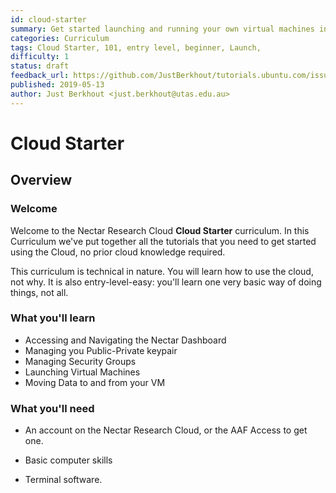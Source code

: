 ```yaml
---
id: cloud-starter
summary: Get started launching and running your own virtual machines in the Nectar Research Cloud. Learn how easy it is to launch VMs, to connect, to move data and to try something new.
categories: Curriculum
tags: Cloud Starter, 101, entry level, beginner, Launch, 
difficulty: 1
status: draft
feedback_url: https://github.com/JustBerkhout/tutorials.ubuntu.com/issues
published: 2019-05-13
author: Just Berkhout <just.berkhout@utas.edu.au>
---
```


# Cloud Starter

## Overview

### Welcome

Welcome to the Nectar Research Cloud **Cloud Starter** curriculum. In this Curriculum we've put together all the tutorials that you need to get started using the Cloud, no prior cloud knowledge required. 

This curriculum is technical in nature. You will learn how to use the cloud, not why. It is also entry-level-easy: you'll learn one very basic way of doing things, not all. 

### What you'll learn

- Accessing and Navigating the Nectar Dashboard
- Managing you Public-Private keypair
- Managing Security Groups
- Launching Virtual Machines
- Moving Data to and from your VM

### What you'll need

- An account on the Nectar Research Cloud, or the AAF Access to get one. 

- Basic computer skills

- Terminal software. 

  

